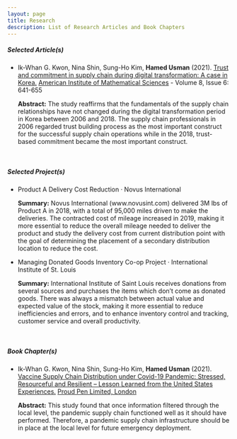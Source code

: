 ```yaml
---
layout: page
title: Research
description: List of Research Articles and Book Chapters
---
```

<h5>Selected Article(s)</h5>
<ul>
  <li>Ik-Whan G. Kwon, Nina Shin, Sung-Ho Kim, <b>Hamed Usman</b> (2021). <a href="https://doi.org/10.3934/environsci.2021040">Trust and commitment in supply chain during digital transformation: A case in Korea.</a> <a href="http://www.aimspress.com/journal/aimses">American Institute of Mathematical Sciences</a> - Volume 8, Issue 6: 641-655</li>
  <p><b>Abstract:</b> The study reaffirms that the fundamentals of the supply chain relationships have not changed during the digital transformation period in Korea between 2006 and 2018. The supply chain professionals in 2006 regarded trust building process as the most important construct for the successful supply chain operations while in the 2018, trust-based commitment became the most important construct.</p>
</ul>
<br>
<h5>Selected Project(s)</h5>
<ul>
<li>Product A Delivery Cost Reduction · Novus International</li>
  <p><b>Summary:</b> Novus International (www.novusint.com) delivered 3M lbs of Product A in 2018, with a total of 95,000 miles driven to make the deliveries. The contracted cost of mileage increased in 2019, making it more essential to reduce the overall mileage needed to deliver the product and study the delivery cost from current distribution point with the goal of determining the placement of a secondary distribution location to reduce the cost.</p>
<li>Managing Donated Goods Inventory Co-op Project · International Institute of St. Louis</li>
  <p><b>Summary:</b> International Institute of Saint Louis receives donations from several sources and purchases the items which don’t come as donated goods. There was always a mismatch between actual value and expected value of the stock, making it more essential to reduce inefficiencies and errors, and to enhance inventory control and tracking, customer service and overall productivity.</p>
</ul>
<br>
<h5>Book Chapter(s)</h5>
<ul>
  <li>Ik-Whan G. Kwon, Nina Shin, Sung-Ho Kim, <b>Hamed Usman</b> (2021). <a href="https://doi.org/10.51432/978-1-8381524-2-0-6">Vaccine Supply Chain Distribution under Covid-19 Pandemic: Stressed, Resourceful and Resilient – Lesson Learned from the United States Experiences.</a> <a href="https://www.proudpen.com">Proud Pen Limited, London</a></li>
  <p><b>Abstract:</b> This study found that once information filtered through the local level, the pandemic supply chain functioned well as it should have performed. Therefore, a pandemic supply chain infrastructure should be in place at the local level for future emergency deployment.</p>
</ul>
